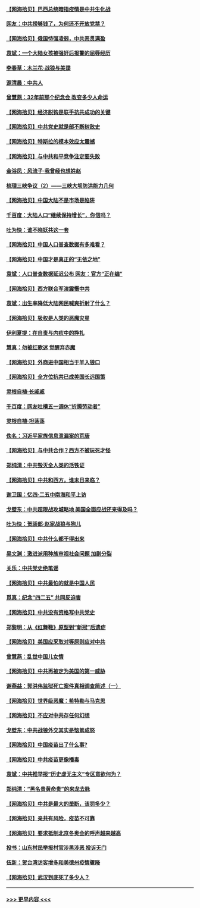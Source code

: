 #### [【网海拾贝】巴西总统暗指疫情是中共生化战](../pages/nsc993/n12938999.md?t=05120354) 
#### [网友：中共捞够钱了，为何还不开放党禁？](../pages/nsc993/n12938952.md?t=05120354) 
#### [【网海拾贝】俄国恃强凌弱，中共恶贯满盈](../pages/nsc993/n12936626.md?t=05120354) 
#### [袁斌：一个大陆女孩被强奸后报警的屈辱经历](../pages/nsc993/n12936547.md?t=05120354) 
#### [李春草：木兰花·战狼与美谍](../pages/nsc993/n12935995.md?t=05120354) 
#### [源清晨：中共人](../pages/nsc993/n12935589.md?t=05120354) 
#### [曾慧燕：32年前那个纪念会 改变多少人命运](../pages/nsc993/n12934233.md?t=05120354) 
#### [【网海拾贝】经济脱钩是联手抗共成功的关键](../pages/nsc993/n12934176.md?t=05120354) 
#### [【网海拾贝】中共党史就是部不断树敌史](../pages/nsc993/n12932844.md?t=05120354) 
#### [【网海拾贝】特斯拉的模本效应太震撼](../pages/nsc993/n12925626.md?t=05120354) 
#### [【网海拾贝】与中共和平竞争注定要失败](../pages/nsc993/n12923326.md?t=05120354) 
#### [金浴凤：风流子‧我曾经也想姓赵](../pages/nsc993/n12920911.md?t=05120354) 
#### [梳理三峡争议（2）——三峡大坝防洪能力几何](../pages/nsc993/n12920173.md?t=05120354) 
#### [【网海拾贝】中国大陆不是市场是陷阱](../pages/nsc993/n12920143.md?t=05120354) 
#### [千百度：大陆人口“继续保持增长”，你信吗？](../pages/nsc993/n12918946.md?t=05120354) 
#### [吐为快：谁不晓妖共这一套](../pages/nsc993/n12918941.md?t=05120354) 
#### [【网海拾贝】中国人口普查数据有多难看？](../pages/nsc993/n12917822.md?t=05120354) 
#### [【网海拾贝】中国才是真正的“无依之地”](../pages/nsc993/n12915845.md?t=05120354) 
#### [袁斌：人口普查数据延迟公布 网友：官方“正在编”](../pages/nsc993/n12915748.md?t=05120354) 
#### [【网海拾贝】西方联合军演震慑中共](../pages/nsc993/n12913466.md?t=05120354) 
#### [袁斌：出生率降低大陆网民喊爽折射了什么？](../pages/nsc993/n12913365.md?t=05120354) 
#### [【网海拾贝】极权是人类的恶魔灾星](../pages/nsc993/n12910697.md?t=05120354) 
#### [伊利夏提：在自责与内疚中的挣扎](../pages/nsc993/n12910493.md?t=05120354) 
#### [慧真：勿被红歌迷 觉醒弃赤魔](../pages/nsc993/n12910485.md?t=05120354) 
#### [【网海拾贝】外商进中国相当于羊入狼口](../pages/nsc993/n12908274.md?t=05120354) 
#### [【网海拾贝】全方位抗共已成美国长远国策](../pages/nsc993/n12906878.md?t=05120354) 
#### [灵根自植‧长戚戚](../pages/nsc993/n12905585.md?t=05120354) 
#### [千百度：网友吐槽五一调休“折腾劳动者”](../pages/nsc993/n12905934.md?t=05120354) 
#### [灵根自植‧坦荡荡](../pages/nsc993/n12905562.md?t=05120354) 
#### [佚名：习近平家族信息泄漏案的荒唐](../pages/nsc993/n12904705.md?t=05120354) 
#### [【网海拾贝】与中共合作？西方不被玩死才怪](../pages/nsc993/n12903873.md?t=05120354) 
#### [郑纯清：中共毁灭全人类的活铁证](../pages/nsc993/n12903785.md?t=05120354) 
#### [【网海拾贝】中共和西方，谁末日来临？](../pages/nsc993/n12903482.md?t=05120354) 
#### [谢卫国：忆四‧二五中南海和平上访](../pages/nsc993/n12902192.md?t=05120354) 
#### [戈壁东：中共超限战攻城略地 美国全面应战还来得及吗？](../pages/nsc993/n12902297.md?t=05120354) 
#### [吐为快：贺骄郎‧赵家战狼与狗儿](../pages/nsc993/n12902280.md?t=05120354) 
#### [【网海拾贝】中共什么都干得出来](../pages/nsc993/n12897500.md?t=05120354) 
#### [吴文渊：激进派用种族审视社会问题 加剧分裂](../pages/nsc993/n12893881.md?t=05120354) 
#### [关乐：中共党史绝笔谣](../pages/nsc993/n12897270.md?t=05120354) 
#### [【网海拾贝】中共最怕的就是中国人民](../pages/nsc993/n12894705.md?t=05120354) 
#### [觅真：纪念“四二五” 共同反迫害](../pages/nsc993/n12894553.md?t=05120354) 
#### [【网海拾贝】中共没有资格写中共党史](../pages/nsc993/n12892231.md?t=05120354) 
#### [郑黎明：从《红舞鞋》原型到“新冠”后遗症](../pages/nsc993/n12890469.md?t=05120354) 
#### [【网海拾贝】美国应采取对等原则应对中共](../pages/nsc993/n12889176.md?t=05120354) 
#### [曾慧燕：乱世中国儿女情](../pages/nsc993/n12887931.md?t=05120354) 
#### [【网海拾贝】中共再被定为美国的第一威胁](../pages/nsc993/n12887580.md?t=05120354) 
#### [谢燕益：郭洪伟监狱死亡案件真相调查简述（一）](../pages/nsc993/n12885648.md?t=05120354) 
#### [【网海拾贝】世界级恶魔：希特勒与马克思](../pages/nsc993/n12884062.md?t=05120354) 
#### [【网海拾贝】不应对中共存任何幻想](../pages/nsc993/n12881460.md?t=05120354) 
#### [戈壁东：中共战狼外交其实是恼羞成怒](../pages/nsc993/n12880392.md?t=05120354) 
#### [【网海拾贝】中国疫苗出了什么事?](../pages/nsc993/n12879124.md?t=05120354) 
#### [【网海拾贝】中共疫苗更像播毒](../pages/nsc993/n12876631.md?t=05120354) 
#### [袁斌：中共推举报“历史虚无主义”专区意欲何为？](../pages/nsc993/n12876530.md?t=05120354) 
#### [郑纯清：“黑名贵黄命贵”的来龙去脉](../pages/nsc993/n12875589.md?t=05120354) 
#### [【网海拾贝】中共是最大的垄断，该罚多少？](../pages/nsc993/n12874006.md?t=05120354) 
#### [【网海拾贝】亲共有风险，疫苗不可靠](../pages/nsc993/n12872224.md?t=05120354) 
#### [【网海拾贝】要求抵制北京冬奥会的呼声越来越高](../pages/nsc993/n12868962.md?t=05120354) 
#### [投书：山东村民举报村官涉黑涉恶 投诉无门](../pages/nsc993/n12869726.md?t=05120354) 
#### [伍新：贺台湾访客增多和美德州疫情骤降](../pages/nsc993/n12865651.md?t=05120354) 
#### [【网海拾贝】武汉到底死了多少人？](../pages/nsc993/n12863707.md?t=05120354) 

----
#### [ >>> 更早内容 <<< ](../indexes/nsc993-earlier.md)
